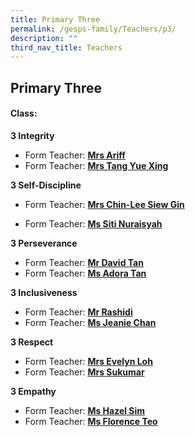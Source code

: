 ```yaml
---
title: Primary Three
permalink: /gesps-family/Teachers/p3/
description: ""
third_nav_title: Teachers
---
```

## Primary Three

#### Class:

**3 Integrity**  

*   Form Teacher: **[Mrs Ariff](mailto:rabiah_bibi_ahmed_mitten@schools.gov.sg)**
*   Form Teacher: **[Mrs Tang Yue Xing](mailto:kwan_yue_xing@schools.gov.sg)**

  

**3 Self-Discipline**  

*   Form Teacher: **[Mrs Chin-Lee Siew Gin](mailto:Chin-lee_Siew_Gin@schools.gov.sg)**

*   Form Teacher: **[Ms Siti Nuraisyah](mailto:Siti_nuraisyah_RAZALI@schools.gov.sg)**

  

**3 Perseverance**  

*   Form Teacher: **[Mr David Tan](mailto:tan_hong_meng_david@schools.gov.sg)**
*   Form Teacher: **[Ms Adora Tan](mailto:tan_shi_ying_adora@schools.gov.sg)**

**3 Inclusiveness**  

*   Form Teacher: **[Mr Rashidi](mailto:muhammad_rashidi_ramli@schools.gov.sg)**
*   Form Teacher: **[Ms Jeanie Chan](mailto:Jeanie_Chan_Wai_Peng@schools.gov.sg)**

**3 Respect**  

*   Form Teacher: **[Mrs Evelyn Loh](mailto:soh_hwee_lin@schools.gov.sg)**
*   Form Teacher: **[Mrs Sukumar](mailto:Subangkini_Sukumar@schools.gov.sg)**

**3 Empathy**

*   Form Teacher: **[Ms Hazel Sim](mailto:sim_geok_keow@schools.gov.sg)**
*   Form Teacher: **[Ms Florence Teo](mailto:teo_mui_leng_florence@schools.gov.sg)**